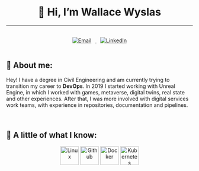 <h1 align="center">👋 Hi, I’m Wallace Wyslas</h1>

---

<center>
<br>
    <a href="mailto: wallacewyslas@gmail.com">
        <img src="https://img.shields.io/badge/Gmail-333333?style=for-the-badge&logo=gmail&logoColor=red"
        alt="Email" hspace="10">
    </a>
    <a href="https://linkedin.com/in/wallacewyslas/">
        <img src="https://img.shields.io/badge/LinkedIn-0077B5?style=for-the-badge&logo=linkedin&logoColor=white" alt="LinkedIn" hspace="10">
    </a>
</center>



<br>

## 📄 About me:
Hey!
I have a degree in Civil Engineering and am currently trying to transition my career to **DevOps**.
In 2019 I started working with Unreal Engine, in which I worked with games, metaverse, digital twins, real state and other experiences. After that, I was more involved with digital services work teams, with experience in repositories, documentation and pipelines.

<br>

## 🚀 A little of what I know:

<center>
    <img alt="Linux" height="50" src="https://cdn.jsdelivr.net/gh/devicons/devicon@latest/icons/linux/linux-original.svg">
    <img alt="Github" height="50" src="https://cdn.jsdelivr.net/gh/devicons/devicon@latest/icons/github/github-original.svg">
    <img alt="Docker" height="50" src="https://cdn.jsdelivr.net/gh/devicons/devicon@latest/icons/docker/docker-original.svg">
    <img alt="Kubernetes" height="50" src="https://cdn.jsdelivr.net/gh/devicons/devicon@latest/icons/kubernetes/kubernetes-original.svg">
</center>